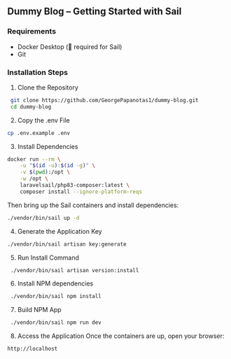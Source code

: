 
## Dummy Blog – Getting Started with Sail

### Requirements
* Docker Desktop (🧊 required for Sail)
* Git

###  Installation Steps
1. Clone the Repository

```bash
 git clone https://github.com/GeorgePapanotas1/dummy-blog.git
 cd dummy-blog
```

2. Copy the .env File

```bash
cp .env.example .env 
```

3. Install Dependencies

```bash 
docker run --rm \
    -u "$(id -u):$(id -g)" \
    -v $(pwd):/opt \
    -w /opt \
    laravelsail/php83-composer:latest \
    composer install --ignore-platform-reqs
```

Then bring up the Sail containers and install dependencies:

```bash 
./vendor/bin/sail up -d
```

4. Generate the Application Key

```bash 
./vendor/bin/sail artisan key:generate 
```


5. Run Install Command

```bash
 ./vendor/bin/sail artisan version:install
```

6. Install NPM dependencies

```bash
 ./vendor/bin/sail npm install
```

7. Build NPM App 

```bash
 ./vendor/bin/sail npm run dev
```

8. Access the Application
   Once the containers are up, open your browser:

```text 
http://localhost 
```

